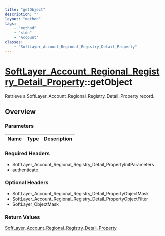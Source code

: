 ```yaml
---
title: "getObject"
description: ""
layout: "method"
tags:
    - "method"
    - "sldn"
    - "Account"
classes:
    - "SoftLayer_Account_Regional_Registry_Detail_Property"
---
```

# [SoftLayer_Account_Regional_Registry_Detail_Property](/reference/services/SoftLayer_Account_Regional_Registry_Detail_Property)::getObject

Retrieve a SoftLayer_Account_Regional_Registry_Detail_Property record.


## Overview 


### Parameters 
|Name | Type | Description |
| --- | --- | --- |


### Required Headers
* SoftLayer_Account_Regional_Registry_Detail_PropertyInitParameters
* authenticate

### Optional Headers
* SoftLayer_Account_Regional_Registry_Detail_PropertyObjectMask
* SoftLayer_Account_Regional_Registry_Detail_PropertyObjectFilter
* SoftLayer_ObjectMask

### Return Values
<a href='/reference/datatypes/SoftLayer_Account_Regional_Registry_Detail_Property'>SoftLayer_Account_Regional_Registry_Detail_Property </a>

